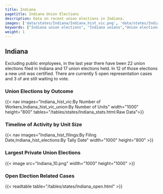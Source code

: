 ```yaml
---
title: Indiana
pagetitle: Indiana Union Elections
description: Data on recent union elections in Indiana.
images: ['data/states/Indiana/Indiana_hist_vic.png', 'data/states/Indiana/Indiana_hist_size.png', 'data/states/Indiana/Indiana_10.png']
keywords: ["Indiana union elections", "Indiana unions","Union elections"]
weight: 1
---
```

##  Indiana

Excluding public employees, in the last year there have been 22 union elections filed in Indiana and 17 union elections held. In 12 of those elections a new unit was certified. There are currently 5 open representation cases and 3 of are still waiting to vote.

### Union Elections by Outcome
{{< nav images="Indiana_hist_vic:By Number of Workers,Indiana_hist_vic_union:By Number of Units" width="1000" height="800" tables="/tables/states/Indiana_stats.html:Raw Data">}}

### Timeline of Activity by Unit Size
{{< nav images="Indiana_hist_filings:By Filing Date,Indiana_hist_elections:By Tally Date" width="1000" height="800" >}}

### Largest Private Union Elections
{{< image src="Indiana_10.png" width="1000" height="1000"  >}}

### Open Election Related Cases
{{< readtable table="/tables/states/Indiana_open.html" >}}

